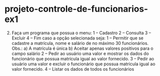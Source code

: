 # projeto-controle-de-funcionarios-ex1
2) Faça um programa que possua o menu:
1 – Cadastro
2 – Consulta
3 – Excluir
4 – Fim
caso a opção selecionada seja:
1 – Permitir que se cadastre a matrícula, nome e salário de no máximo 30 funcionários.
Obs.:
a) A matrícula é única
b) Aceitar apenas valores positivos para o campo salário
2 – Pedir ao usuário uma valor e mostrar os dados do funcionário que possua matrícula igual ao valor
fornecido.
3 – Pedir ao usuário uma valor e excluir o funcionário que possua matrícula igual ao valor fornecido.
4 – Listar os dados de todos os funcionários
